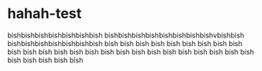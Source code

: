 # hahah-test
 bishbishbishbishbishbishbish
bishbishbishbishbishbishbishbishvbishbish
bishbishbishbishbishbishbish 
  bish  bish  bish bish bish bish 
  bish  bish    bish   bish     bish     bish
      bish  bish   bish    bish       bish    bish
          bish          bish          bish 
                 bish       bish             bish
                            bish           bish     bish 
                                   bish          bish 
                                                        bish
